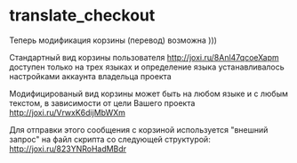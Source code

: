# translate_checkout
Теперь модификация корзины (перевод) возможна )))


Стандартный вид корзины пользователя http://joxi.ru/8Anl47qcoeXapm доступен только на трех языках и определение языка устанавливалось настройками аккаунта владельца проекта

Модифицированый вид корзины может быть на любом языке и с любым текстом, в зависимости от цели Вашего проекта http://joxi.ru/VrwxK6dijMbWXm

Для отправки этого сообщения с корзиной используется "внешний запрос" на файл скрипта со следующей структурой: http://joxi.ru/823YNRoHadMBdr
